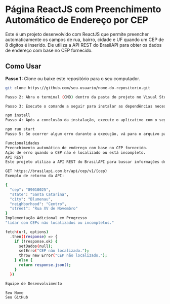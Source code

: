 # Página ReactJS com Preenchimento Automático de Endereço por CEP

Este é um projeto desenvolvido com ReactJS que permite preencher automaticamente os campos de rua, bairro, cidade e UF quando um CEP de 8 dígitos é inserido. Ele utiliza a API REST do BrasilAPI para obter os dados de endereço com base no CEP fornecido.

## Como Usar

**Passo 1:** Clone ou baixe este repositório para o seu computador.

```bash
git clone https://github.com/seu-usuario/nome-do-repositorio.git

Passo 2: Abra o terminal (CMD) dentro da pasta do projeto no Visual Studio Code.

Passo 3: Execute o comando a seguir para instalar as dependências necessárias.

npm install
Passo 4: Após a conclusão da instalação, execute o aplicativo com o seguinte comando:

npm run start
Passo 5: Se ocorrer algum erro durante a execução, vá para o arquivo package.json e selecione a opção "Depurar" em scripts.

Funcionalidades
Preenchimento automático de endereço com base no CEP fornecido.
Ação de erro quando o CEP não é localizado ou está incompleto.
API REST
Este projeto utiliza a API REST do BrasilAPI para buscar informações de endereço com base no CEP inserido. A URL da API é a seguinte:

GET https://brasilapi.com.br/api/cep/v1/{cep}
Exemplo de retorno da API:

{
  "cep": "89010025",
  "state": "Santa Catarina",
  "city": "Blumenau",
  "neighborhood": "Centro",
  "street": "Rua XV de Novembro"
}
Implementação Adicional em Progresso
"lidar com CEPs não localizados ou incompletos."

fetch(url, options)
  .then((response) => {
    if (!response.ok) {
      setDados(null);
      setErro("CEP não localizado.");
      throw new Error("CEP não localizado.");
    } else {
      return response.json();
    }
  })

Equipe de Desenvolvimento

Seu Nome
Seu GitHub